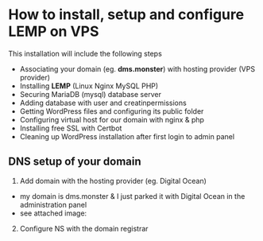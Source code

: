 # How to install, setup and configure LEMP on VPS

This installation will include the following steps

* Associating your domain (eg. __dms.monster__) with hosting provider (VPS provider)
* Installing __LEMP__ (Linux Nginx MySQL PHP)
* Securing MariaDB (mysql) database server
* Adding database with user and creatinpermissions
* Getting WordPress files and configuring its public folder
* Configuring virtual host for our domain with nginx & php
* Installing free SSL with Certbot
* Cleaning up WordPress installation after first login to admin panel

## DNS setup of your domain

1. Add domain with the hosting provider (eg. Digital Ocean)
 *	my domain is dms.monster & I just parked it with Digital Ocean in the administration panel
 * see attached image: 
2. Configure NS with the domain registrar